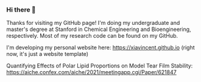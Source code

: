 ### Hi there 👋
Thanks for visiting my GitHub page! I'm doing my undergraduate and master's degree at Stanford in Chemical Engineering and Bioengineering, respectively. Most of my research code can be found on my GitHub.

I'm developing my personal website here: https://xiavincent.github.io (right now, it's just a website template)


Quantifying Effects of Polar Lipid Proportions on Model Tear Film Stability: https://aiche.confex.com/aiche/2021/meetingapp.cgi/Paper/621847


<!--
**xiavincent/xiavincent** is a ✨ _special_ ✨ repository because its `README.md` (this file) appears on your GitHub profile.

Here are some ideas to get you started:

- 🔭 I’m currently working on ...
- 🌱 I’m currently learning ...
- 👯 I’m looking to collaborate on ...
- 🤔 I’m looking for help with ...
- 💬 Ask me about ...
- 📫 How to reach me: ...
- 😄 Pronouns: ...
- ⚡ Fun fact: ...
-->
